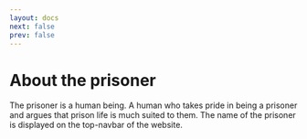 ```yaml
---
layout: docs
next: false
prev: false
---
```


# About the prisoner
The prisoner is a human being. A human who takes pride in being a prisoner and argues that prison life is much suited to them. The name of the prisoner is displayed on the top-navbar of the website.